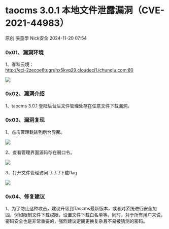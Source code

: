 #  taocms 3.0.1 本地文件泄露漏洞（CVE-2021-44983）   
原创 張童學  Nick安全   2024-11-20 07:54  
  
### 0x01、漏洞环境  
  
1、春秋云境：  
http://eci-2zecoe6tugruhx5kvq29.cloudeci1.ichunqiu.com:80  
  
![](https://mmbiz.qpic.cn/sz_mmbiz_png/iauPABibqVzA7lgoUheOicnHk9wIgyF90662KfbKpU2URico3UaicC9tibJ8xXVhtRiahvXY1MLxEbNjYfl4n2gHSGchA/640?wx_fmt=png&from=appmsg "")  
### 0x02、漏洞介绍  
  
1、taocms 3.0.1 登陆后台后文件管理处存在任意文件下载漏洞。  
### 0x03、漏洞复现  
  
1、点击管理跳转到后台界面。  
  
![](https://mmbiz.qpic.cn/sz_mmbiz_png/iauPABibqVzA7lgoUheOicnHk9wIgyF9066jIRxaRKecueu7oqHuCY70fr2WLb0HxNCC3lj6g2MRs5SWmTUhvJZzw/640?wx_fmt=png&from=appmsg "")  
  
2、查看管理界面源码存在弱口令。  
  
![](https://mmbiz.qpic.cn/sz_mmbiz_png/iauPABibqVzA7lgoUheOicnHk9wIgyF9066LYGxHITfQv1CyGYKiacjRelib3RAIzsYBndVlOm0441yuXicj5U1odsWw/640?wx_fmt=png&from=appmsg "")  
  
3、打开文件管理访问../../../下载flag  
  
![](https://mmbiz.qpic.cn/sz_mmbiz_png/iauPABibqVzA7lgoUheOicnHk9wIgyF9066oRkgPPcQdQKbGqBM2I8K8A43QvV25pKFibq6rJ6iclCd9UBSV33icARZA/640?wx_fmt=png&from=appmsg "")  
### 0x04、修复建议  
  
1、为了防止这种攻击，建议升级到Taocms最新版本，或者对系统进行安全加固，例如限制文件下载权限，设置文件下载白名单等。同时，对于所有用户来说，密码安全也是非常重要的，强烈建议定期更换复杂且不易被猜测的密码。   
  
  
